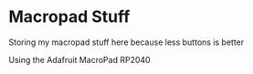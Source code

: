 # Macropad Stuff

Storing my macropad stuff here because less buttons is better

Using the Adafruit MacroPad RP2040
